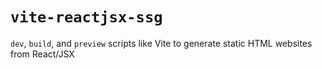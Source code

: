 # `vite-reactjsx-ssg`

`dev`, `build`, and `preview` scripts like Vite to generate static HTML websites from React/JSX
